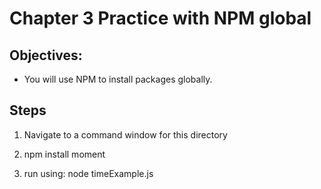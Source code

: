 # Chapter 3 Practice with NPM global

## Objectives:
* You will use NPM to install packages globally.

## Steps

1. Navigate to a command window for this directory

1. npm install moment

1. run using:
 node timeExample.js